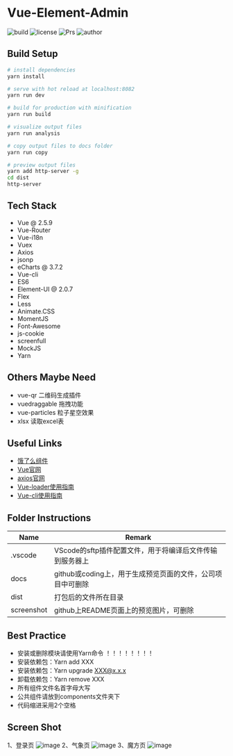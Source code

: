 # Vue-Element-Admin
![build](https://img.shields.io/travis/rust-lang/rust.svg)
![license](https://img.shields.io/badge/license-MIT-blue.svg)
![Prs](https://img.shields.io/badge/Prs-welcome-brightgreen.svg)
![author](https://img.shields.io/badge/author-jasonbai-orange.svg)

## Build Setup

``` bash
# install dependencies
yarn install

# serve with hot reload at localhost:8082
yarn run dev

# build for production with minification
yarn run build

# visualize output files
yarn run analysis

# copy output files to docs folder
yarn run copy

# preview output files
yarn add http-server -g
cd dist
http-server
```

## Tech Stack
* Vue @ 2.5.9
* Vue-Router
* Vue-i18n
* Vuex
* Axios
* jsonp
* eCharts @ 3.7.2
* Vue-cli
* ES6
* Element-UI @ 2.0.7
* Flex
* Less
* Animate.CSS
* MomentJS
* Font-Awesome
* js-cookie
* screenfull
* MockJS
* Yarn

## Others Maybe Need
* vue-qr  二维码生成插件
* vuedraggable  拖拽功能
* vue-particles  粒子星空效果
* xlsx  读取excel表

## Useful Links
* [饿了么组件](http://element.eleme.io/#/zh-CN/component/installation)
* [Vue官网](https://cn.vuejs.org/v2/guide/)
* [axios官网](https://github.com/mzabriskie/axios)
* [Vue-loader使用指南](http://vue-loader.vuejs.org/en/)
* [Vue-cli使用指南](http://vuejs-templates.github.io/webpack/)

## Folder Instructions
| Name | Remark |
| - | - |
| .vscode | VScode的sftp插件配置文件，用于将编译后文件传输到服务器上 |
| docs | github或coding上，用于生成预览页面的文件，公司项目中可删除 |
| dist | 打包后的文件所在目录 |
| screenshot | github上README页面上的预览图片，可删除 |

## Best Practice
* 安装或删除模块请使用Yarn命令 ！！！！！！！！
* 安装依赖包：Yarn add XXX
* 安装依赖包：Yarn upgrade XXX@x.x.x
* 卸载依赖包：Yarn remove XXX
* 所有组件文件名首字母大写
* 公共组件请放到components文件夹下
* 代码缩进采用2个空格

## Screen Shot

1、登录页
![image](https://github.com/jasonBai007/vue-seed/raw/master/screenshot/login.jpg)
2、气象页
![image](https://github.com/jasonBai007/vue-seed/raw/master/screenshot/weather.png)
3、魔方页
![image](https://github.com/jasonBai007/vue-seed/raw/master/screenshot/cube.png)
